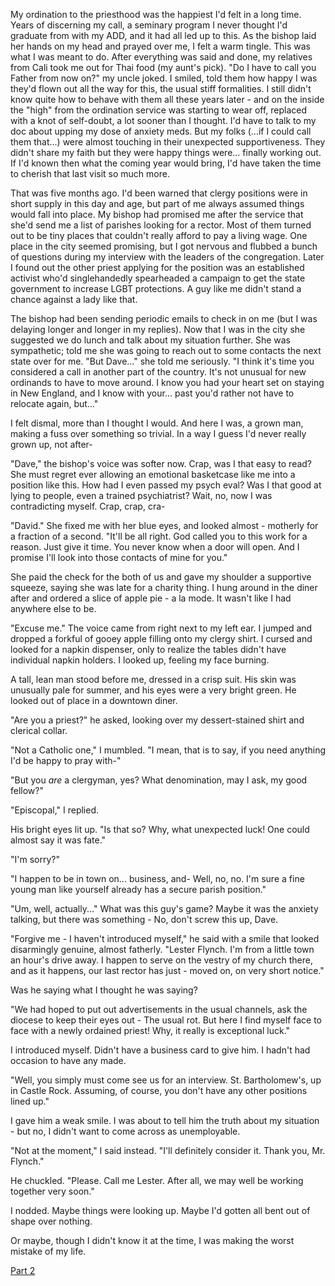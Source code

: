 My ordination to the priesthood was the happiest I'd felt in a long time. Years of discerning my call, a seminary program I never thought I'd graduate from with my ADD, and it had all led up to this. As the bishop laid her hands on my head and prayed over me, I felt a warm tingle. This was what I was meant to do. After everything was said and done, my relatives from Cali took me out for Thai food (my aunt's pick). "Do I have to call you Father from now on?" my uncle joked. I smiled, told them how happy I was they'd flown out all the way for this, the usual stiff formalities. I still didn't know quite how to behave with them all these years later - and on the inside the "high" from the ordination service was starting to wear off, replaced with a knot of self-doubt, a lot sooner than I thought. I'd have to talk to my doc about upping my dose of anxiety meds. But my folks (...if I could call them that...) were almost touching in their unexpected supportiveness. They didn't share my faith but they were happy things were... finally working out. If I'd known then what the coming year would bring, I'd have taken the time to cherish that last visit so much more.

That was five months ago. I'd been warned that clergy positions were in short supply in this day and age, but part of me always assumed things would fall into place. My bishop had promised me after the service that she'd send me a list of parishes looking for a rector. Most of them turned out to be tiny places that couldn't really afford to pay a living wage. One place in the city seemed promising, but I got nervous and flubbed a bunch of questions during my interview with the leaders of the congregation. Later I found out the other priest applying for the position was an established activist who'd singlehandedly spearheaded a campaign to get the state government to increase LGBT protections. A guy like me didn't stand a chance against a lady like that.

The bishop had been sending periodic emails to check in on me (but I was delaying longer and longer in my replies). Now that I was in the city she suggested we do lunch and talk about my situation further. She was sympathetic; told me she was going to reach out to some contacts the next state over for me. "But Dave..." she told me seriously. "I think it's time you considered a call in another part of the country. It's not unusual for new ordinands to have to move around. I know you had your heart set on staying in New England, and I know with your... past you'd rather not have to relocate again, but..."

I felt dismal, more than I thought I would. And here I was, a grown man, making a fuss over something so trivial. In a way I guess I'd never really grown up, not after-

"Dave," the bishop's voice was softer now. Crap, was I that easy to read? She must regret ever allowing an emotional basketcase like me into a position like this. How had I even passed my psych eval? Was I that good at lying to people, even a trained psychiatrist? Wait, no, now I was contradicting myself. Crap, crap, cra-

"David." She fixed me with her blue eyes, and looked almost - motherly for a fraction of a second. "It'll be all right. God called you to this work for a reason. Just give it time. You never know when a door will open. And I promise I'll look into those contacts of mine for you."

She paid the check for the both of us and gave my shoulder a supportive squeeze, saying she was late for a charity thing. I hung around in the diner after and ordered a slice of apple pie - a la mode. It wasn't like I had anywhere else to be.

"Excuse me." The voice came from right next to my left ear. I jumped and dropped a forkful of gooey apple filling onto my clergy shirt. I cursed and looked for a napkin dispenser, only to realize the tables didn't have individual napkin holders. I looked up, feeling my face burning.

A tall, lean man stood before me, dressed in a crisp suit. His skin was unusually pale for summer, and his eyes were a very bright green. He looked out of place in a downtown diner.

"Are you a priest?" he asked, looking over my dessert-stained shirt and clerical collar.

"Not a Catholic one," I mumbled. "I mean, that is to say, if you need anything I'd be happy to pray with-"

"But you *are* a clergyman, yes? What denomination, may I ask, my good fellow?"

"Episcopal," I replied.

His bright eyes lit up. "Is that so? Why, what unexpected luck! One could almost say it was fate."

"I'm sorry?"

"I happen to be in town on... business, and- Well, no, no. I'm sure a fine young man like yourself already has a secure parish position."

"Um, well, actually..." What was this guy's game? Maybe it was the anxiety talking, but there was something - No, don't screw this up, Dave.

"Forgive me - I haven't introduced myself," he said with a smile that looked disarmingly genuine, almost fatherly. "Lester Flynch. I'm from a little town an hour's drive away. I happen to serve on the vestry of my church there, and as it happens, our last rector has just - moved on, on very short notice."

Was he saying what I thought he was saying?

"We had hoped to put out advertisements in the usual channels, ask the diocese to keep their eyes out - The usual rot. But here I find myself face to face with a newly ordained priest! Why, it really is exceptional luck."

I introduced myself. Didn't have a business card to give him. I hadn't had occasion to have any made.

"Well, you simply must come see us for an interview. St. Bartholomew's, up in Castle Rock. Assuming, of course, you don't have any other positions lined up."

I gave him a weak smile. I was about to tell him the truth about my situation - but no, I didn't want to come across as unemployable.

"Not at the moment," I said instead. "I'll definitely consider it. Thank you, Mr. Flynch."

He chuckled. "Please. Call me Lester. After all, we may well be working together very soon."

I nodded. Maybe things were looking up. Maybe I'd gotten all bent out of shape over nothing.

Or maybe, though I didn't know it at the time, I was making the worst mistake of my life.

[Part 2](https://www.reddit.com/r/nosleep/comments/uukmi6/when_driving_watch_out_for_the_wildlife/)